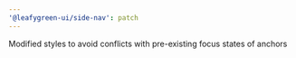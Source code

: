 ```yaml
---
'@leafygreen-ui/side-nav': patch
---
```


Modified styles to avoid conflicts with pre-existing focus states of anchors
